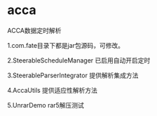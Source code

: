 # acca
ACCA数据定时解析

1.com.fate目录下都是jar包源码，可修改。

2.SteerableScheduleManager 已启用自动开启定时

3.SteerableParserIntegrator 提供解析集成方法

4.AccaUtils 提供适应性解析方法

5.UnrarDemo rar5解压测试
